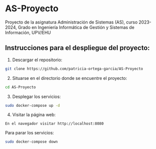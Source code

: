 # AS-Proyecto
Proyecto de la asignatura Administración de Sistemas (AS), curso 2023-2024, Grado en Ingeniería Informática de Gestión y Sistemas de Información, UPV/EHU 
  
  
## Instrucciones para el despliegue del proyecto:
1. Descargar el repositorio:
```sh
git clone https://github.com/patricia-ortega-garcia/AS-Proyecto
```
2. Situarse en el directorio donde se encuentre el proyecto:
```sh
cd AS-Proyecto
```
3. Desplegar los servicios:
```sh
sudo docker-compose up -d
```
4. Visitar la página web:
```
En el navegador visitar http://localhost:8080
```
  
Para parar los servicios:
```sh
sudo docker-compose down
```
